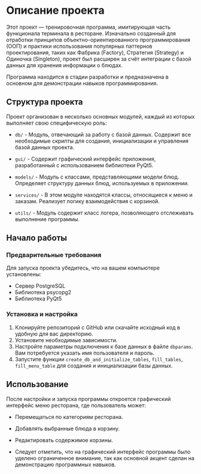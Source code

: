 # Описание проекта

Этот проект — тренировочная программа, имитирующая часть функционала терминала в ресторане. Изначально созданный для отработки принципов объектно-ориентированного программирования (ООП) и практики использования популярных паттернов проектирования, таких как Фабрика (Factory), Стратегия (Strategy) и Одиночка (Singleton), проект был расширен за счёт интеграции с базой данных для хранения информации о блюдах.

Программа находится в стадии разработки и предназначена в основном для демонстрации навыков программирования.

## Структура проекта

Проект организован в несколько основных модулей, каждый из которых выполняет свою специфическую роль:

- `db/` - Модуль, отвечающий за работу с базой данных. Содержит все необходимые скрипты для создания, инициализации и управления базой данных проекта.

- `gui/` - Содержит графический интерфейс приложения, разработанный с использованием библиотеки PyQt5.

- `models/` - Модуль с классами, представляющими модели блюд. Определяет структуру данных блюд, используемых в приложении.

- `services/` - В этом модуле находятся классы, относящиеся к меню и заказам. Реализует логику взаимодействия с корзиной.

- `utils/` - Модуль содержит класс логера, позволяющего отслеживать выполнение программы.

## Начало работы

### Предварительные требования

Для запуска проекта убедитесь, что на вашем компьютере установлены:

- Сервер PostgreSQL
- Библиотека psycopg2
- Библиотека PyQt5

### Установка и настройка

1. Клонируйте репозиторий с GitHub или скачайте исходный код в удобную для вас директорию.
2. Установите необходимые зависимости.
3. Настройте параметры подключения к базе данных в файле `dbparams`. Вам потребуется указать имя пользователя и пароль.
4. Запустите функции `create_db_and_initialize_tables`, `fill_tables`, `fill_menu_table` для создания и инициализации базы данных.

## Использование

После настройки и запуска программы откроется графический интерфейс меню ресторана, где пользователь может:

- Перемещаться по категориям ресторана.

- Добавлять выбранные блюда в корзину.

- Редактировать содержимое корзины.

- Следует отметить, что на графический интерфейс программы было уделено ограниченное внимание, так как основной акцент сделан на демонстрацию программных навыков.

